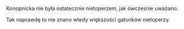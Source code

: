 Konopnicka nie była ostatecznie nietoperzem, jak ówczesnie uważano.




Tak naprawdę to nie znano wtedy większości gatunków nietoperzy.
